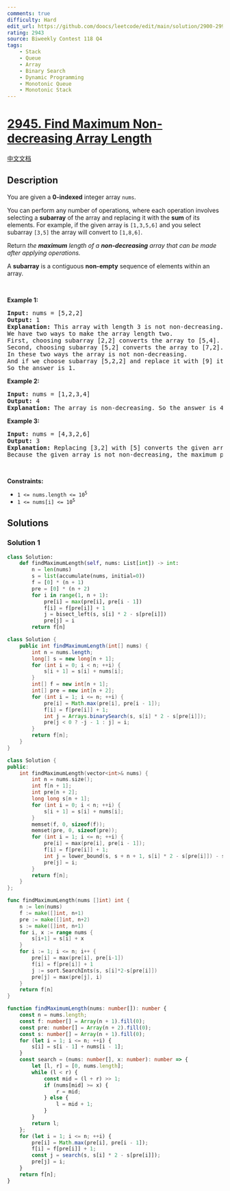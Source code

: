 ```yaml
---
comments: true
difficulty: Hard
edit_url: https://github.com/doocs/leetcode/edit/main/solution/2900-2999/2945.Find%20Maximum%20Non-decreasing%20Array%20Length/README_EN.md
rating: 2943
source: Biweekly Contest 118 Q4
tags:
    - Stack
    - Queue
    - Array
    - Binary Search
    - Dynamic Programming
    - Monotonic Queue
    - Monotonic Stack
---
```


# [2945. Find Maximum Non-decreasing Array Length](https://leetcode.com/problems/find-maximum-non-decreasing-array-length)

[中文文档](/solution/2900-2999/2945.Find%20Maximum%20Non-decreasing%20Array%20Length/README.md)

## Description

<p>You are given a <strong>0-indexed</strong> integer array <code>nums</code>.</p>

<p>You can perform any number of operations, where each operation involves selecting a <strong>subarray</strong> of the array and replacing it with the <strong>sum</strong> of its elements. For example, if the given array is <code>[1,3,5,6]</code> and you select subarray <code>[3,5]</code> the array will convert to <code>[1,8,6]</code>.</p>

<p>Return <em>the </em><strong><em>maximum</em></strong><em> length of a </em><strong><em>non-decreasing</em></strong><em> array that can be made after applying operations.</em></p>

<p>A <strong>subarray</strong> is a contiguous <strong>non-empty</strong> sequence of elements within an array.</p>

<p>&nbsp;</p>
<p><strong>Example 1:</strong></p>

<pre>
<strong>Input:</strong> nums = [5,2,2]
<strong>Output:</strong> 1
<strong>Explanation:</strong> This array with length 3 is not non-decreasing.
We have two ways to make the array length two.
First, choosing subarray [2,2] converts the array to [5,4].
Second, choosing subarray [5,2] converts the array to [7,2].
In these two ways the array is not non-decreasing.
And if we choose subarray [5,2,2] and replace it with [9] it becomes non-decreasing. 
So the answer is 1.
</pre>

<p><strong>Example 2:</strong></p>

<pre>
<strong>Input:</strong> nums = [1,2,3,4]
<strong>Output:</strong> 4
<strong>Explanation:</strong> The array is non-decreasing. So the answer is 4.
</pre>

<p><strong>Example 3:</strong></p>

<pre>
<strong>Input:</strong> nums = [4,3,2,6]
<strong>Output:</strong> 3
<strong>Explanation:</strong> Replacing [3,2] with [5] converts the given array to [4,5,6] that is non-decreasing.
Because the given array is not non-decreasing, the maximum<!-- notionvc: 3447a505-d1ee-4411-8cae-e52162f53a55 --> possible answer is 3.</pre>

<p>&nbsp;</p>
<p><strong>Constraints:</strong></p>

<ul>
	<li><code>1 &lt;= nums.length &lt;= 10<sup>5</sup></code></li>
	<li><code>1 &lt;= nums[i] &lt;= 10<sup>5</sup></code></li>
</ul>

## Solutions

### Solution 1

<!-- tabs:start -->

```python
class Solution:
    def findMaximumLength(self, nums: List[int]) -> int:
        n = len(nums)
        s = list(accumulate(nums, initial=0))
        f = [0] * (n + 1)
        pre = [0] * (n + 2)
        for i in range(1, n + 1):
            pre[i] = max(pre[i], pre[i - 1])
            f[i] = f[pre[i]] + 1
            j = bisect_left(s, s[i] * 2 - s[pre[i]])
            pre[j] = i
        return f[n]
```

```java
class Solution {
    public int findMaximumLength(int[] nums) {
        int n = nums.length;
        long[] s = new long[n + 1];
        for (int i = 0; i < n; ++i) {
            s[i + 1] = s[i] + nums[i];
        }
        int[] f = new int[n + 1];
        int[] pre = new int[n + 2];
        for (int i = 1; i <= n; ++i) {
            pre[i] = Math.max(pre[i], pre[i - 1]);
            f[i] = f[pre[i]] + 1;
            int j = Arrays.binarySearch(s, s[i] * 2 - s[pre[i]]);
            pre[j < 0 ? -j - 1 : j] = i;
        }
        return f[n];
    }
}
```

```cpp
class Solution {
public:
    int findMaximumLength(vector<int>& nums) {
        int n = nums.size();
        int f[n + 1];
        int pre[n + 2];
        long long s[n + 1];
        for (int i = 0; i < n; ++i) {
            s[i + 1] = s[i] + nums[i];
        }
        memset(f, 0, sizeof(f));
        memset(pre, 0, sizeof(pre));
        for (int i = 1; i <= n; ++i) {
            pre[i] = max(pre[i], pre[i - 1]);
            f[i] = f[pre[i]] + 1;
            int j = lower_bound(s, s + n + 1, s[i] * 2 - s[pre[i]]) - s;
            pre[j] = i;
        }
        return f[n];
    }
};
```

```go
func findMaximumLength(nums []int) int {
	n := len(nums)
	f := make([]int, n+1)
	pre := make([]int, n+2)
	s := make([]int, n+1)
	for i, x := range nums {
		s[i+1] = s[i] + x
	}
	for i := 1; i <= n; i++ {
		pre[i] = max(pre[i], pre[i-1])
		f[i] = f[pre[i]] + 1
		j := sort.SearchInts(s, s[i]*2-s[pre[i]])
		pre[j] = max(pre[j], i)
	}
	return f[n]
}
```

```ts
function findMaximumLength(nums: number[]): number {
    const n = nums.length;
    const f: number[] = Array(n + 1).fill(0);
    const pre: number[] = Array(n + 2).fill(0);
    const s: number[] = Array(n + 1).fill(0);
    for (let i = 1; i <= n; ++i) {
        s[i] = s[i - 1] + nums[i - 1];
    }
    const search = (nums: number[], x: number): number => {
        let [l, r] = [0, nums.length];
        while (l < r) {
            const mid = (l + r) >> 1;
            if (nums[mid] >= x) {
                r = mid;
            } else {
                l = mid + 1;
            }
        }
        return l;
    };
    for (let i = 1; i <= n; ++i) {
        pre[i] = Math.max(pre[i], pre[i - 1]);
        f[i] = f[pre[i]] + 1;
        const j = search(s, s[i] * 2 - s[pre[i]]);
        pre[j] = i;
    }
    return f[n];
}
```

<!-- tabs:end -->

<!-- end -->
